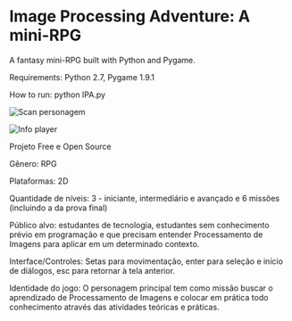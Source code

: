 Image Processing Adventure: A mini-RPG
====================

A fantasy mini-RPG built with Python and Pygame.

Requirements: Python 2.7, Pygame 1.9.1

How to run: python IPA.py


![Scan personagem](https://mpow1w.dm.files.1drv.com/y4mYQ-vvUThXYmNd6S7BG38PQ-AgC7gHhdH1KK-qRbHJ7-y1bkgJ3cJgxU9Gv0vcsJaYTb3hPBHsvfkqO32m1BHCWHLwwV2Scc8ZnCAGp9_Rtkah6CBh9W7cPaQyLsqZLXRj4ujZb240voYY0tI6J5MwvYNT6ZK2C2Z_KIh0qYL_xWnOhCQA6iTqe3wsyGtd5f5WGaHpv-48-1UdHHY1-50dA/02.png?psid=1)

![Info player](https://m5ow1w.dm.files.1drv.com/y4mruyLVpY4vL_N0CXFqYiTW-y5rMlkBqDF1G0j2m9pSguT4lzwypkldPVOsfAbi-spNsP_SkAji5jNTHWDuDLHp0VBWMeWiqWVkLSWYg5hsd5F-8QGNNrTtyHV4DwShkBGoa3PAPCQTCLhxJZABYifCCUZugEk-kDh26F3x7JzCKxZW0Y5tMphXnM446WPEIqDmS5hCyDyPBMkbb3I0A1uPQ/01.jpeg?psid=1)

Projeto Free e Open Source 

Gênero: RPG

Plataformas: 2D

Quantidade de níveis: 3 - iniciante, intermediário e avançado e 6 missões (incluindo a da prova final)

Público alvo: estudantes de tecnologia, estudantes sem conhecimento prévio em programação e que precisam entender Processamento de Imagens para aplicar em um determinado contexto.

Interface/Controles: Setas para movimentação, enter para seleção e início de diálogos,  esc para retornar à tela anterior.

Identidade do jogo: O personagem principal tem como missão buscar o aprendizado de Processamento de Imagens e colocar em prática todo conhecimento através das atividades teóricas e práticas.

